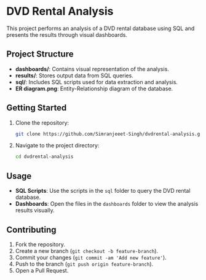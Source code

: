 # DVD Rental Analysis

This project performs an analysis of a DVD rental database using SQL and presents the results through visual dashboards. 

## Project Structure

- **dashboards/**: Contains visual representation of the analysis.
- **results/**: Stores output data from SQL queries.
- **sql/**: Includes SQL scripts used for data extraction and analysis.
- **ER diagram.png**: Entity-Relationship diagram of the database.

## Getting Started

1. Clone the repository:
    ```sh
    git clone https://github.com/Simranjeeet-Singh/dvdrental-analysis.git
    ```
2. Navigate to the project directory:
    ```sh
    cd dvdrental-analysis
    ```

## Usage

- **SQL Scripts**: Use the scripts in the `sql` folder to query the DVD rental database.
- **Dashboards**: Open the files in the `dashboards` folder to view the analysis results visually.

## Contributing

1. Fork the repository.
2. Create a new branch (`git checkout -b feature-branch`).
3. Commit your changes (`git commit -am 'Add new feature'`).
4. Push to the branch (`git push origin feature-branch`).
5. Open a Pull Request.
